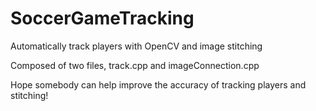 # SoccerGameTracking

Automatically track players with OpenCV and image stitching

Composed of two files, track.cpp and imageConnection.cpp

Hope somebody can help improve the accuracy of tracking players and stitching!


